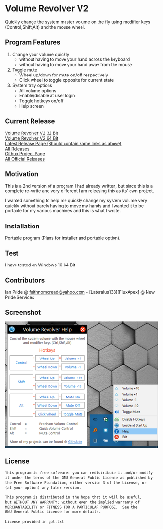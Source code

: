 # Volume Revolver V2
Quickly change the system master volume on the fly using modifier keys (Control,Shift,Alt) and the mouse wheel.

## Program Features
1.  Change your volume quickly
    - without having to move your hand across the keyboard
    - without having to move your hand away from the mouse
1. Toggle mute
    - Wheel up/down for mute on/off respectively
    - Click wheel to toggle opposite for current state
1. System tray options
    - All volume options
    - Enable/disable at user login
    - Toggle hotkeys on/off
    - Help screen

##  Current Release
[Volume Revolver V2 32 Bit](https://github.com/Lateralus138/Volume-RevolverV2/releases/download/2.11.10.18/Volume.Revolver.V2.32bit_uc.exe)<br />
[Volume Revolver V2 64 Bit](https://github.com/Lateralus138/Volume-RevolverV2/releases/download/2.11.10.18/Volume.Revolver.V2.64bit_uc.exe)<br />
[Latest Release Page (Should contain same links as above)](https://github.com/Lateralus138/Volume-RevolverV2/releases/latest)<br />
[All Releases](https://github.com/Lateralus138/Volume-RevolverV2/releases)<br />
[Github Project Page](https://github.com/Lateralus138/Volume-RevolverV2)<br />
[All Official Releases](https://lateralus138.github.io)

##  Motivation
This is a 2nd version of a program I had already written, but since this is a complete re-write and very different I am releasing this as its' own project.

I wanted something to help me quickly change my system volume very quickly without barely having to move my hands and I wanted it to be portable for my various machines and this is what I wrote.  

## Installation
Portable program (Plans for installer and portable option).

## Test
I have tested on Windows 10 64 Bit

## Contributors
Ian Pride @ faithnomoread@yahoo.com - [Lateralus138][FluxApex] @ New Pride Services 

## Screenshot
![VR Screenshot](VR_screen.png?raw=true "Volume Revolver Screenshot")

## License

	This program is free software: you can redistribute it and/or modify
    it under the terms of the GNU General Public License as published by
    the Free Software Foundation, either version 3 of the License, or
    (at your option) any later version.

    This program is distributed in the hope that it will be useful,
    but WITHOUT ANY WARRANTY; without even the implied warranty of
    MERCHANTABILITY or FITNESS FOR A PARTICULAR PURPOSE.  See the
    GNU General Public License for more details.

	License provided in gpl.txt